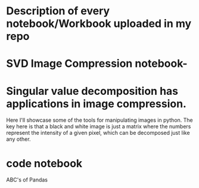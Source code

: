 # Description of every notebook/Workbook uploaded in my repo

# SVD Image Compression notebook-
# Singular value decomposition has applications in image compression. 
Here I'll showcase some of the tools for manipulating images in python. 
The key here is that a black and white image is just a matrix where the numbers represent the intensity of a given pixel,
which can be decomposed just like any other.

# code notebook
ABC's of Pandas
